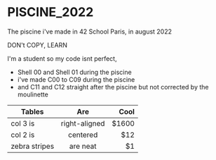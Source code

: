 # PISCINE_2022
The piscine i've made in 42 School Paris, in august 2022

DON't COPY, LEARN

I'm a student so my code isnt perfect,  

- Shell 00 and Shell 01 during the piscine
- i've made C00 to C09 during the piscine 
- and C11 and C12 straight after the piscine but not corrected by the moulinette

| Tables        | Are           | Cool  |
| ------------- |:-------------:| -----:|
| col 3 is      | right-aligned | $1600 |
| col 2 is      | centered      |   $12 |
| zebra stripes | are neat      |    $1 |
